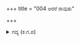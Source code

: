 +++
title = "004 ಅರರೆ ರಾವುತು"

+++

<details><summary>ಗದ್ಯ (ಕ.ಗ.ಪ) </summary>

4. ಭಲೆ! ಭಲೆ! ಸ್ವಾಮಿಯ ಕಾರ್ಯಕ್ಕಾಗಿ ಹಗೆಯನ್ನು ಹೊಡೆದಿರಿ. ವೀರರಲ್ಲವೆ ? ಎನ್ನುತ್ತ ಮೇಲೆ ನುಗ್ಗಿ  ಬರುತ್ತಿರುವ   ಕುದುರೆಯನ್ನು ಮುರಿಯಲು ಬಾಣವನ್ನು ಹೂಡುತ್ತ, ಕುದುರೆಯ ಕೊರಳನ್ನು, ಕಡಿವಾಣ ಹಿಡಿದ ಕೈಯ್ಯನ್ನು ರಾವುತರ ತಲೆಯನ್ನು ತೆಗೆದನು. ಈ ರೀತಿ ಹತ್ತು ಸಾವಿರ ರಾವುತರನ್ನು ಕೊಂದನು.
</details>
